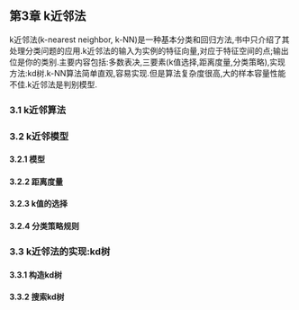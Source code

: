 ## 第3章 k近邻法
k近邻法(k-nearest neighbor, k-NN)是一种基本分类和回归方法,书中只介绍了其处理分类问题的应用.k近邻法的输入为实例的特征向量,对应于特征空间的点;输出位是你的类别.主要内容包括:多数表决,三要素(k值选择,距离度量,分类策略),实现方法:kd树.k-NN算法简单直观,容易实现.但是算法复杂度很高,大的样本容量性能不佳.k近邻法是判别模型.

### 3.1 k近邻算法

### 3.2 k近邻模型

#### 3.2.1 模型

#### 3.2.2 距离度量

#### 3.2.3 k值的选择

#### 3.2.4 分类策略规则

### 3.3 k近邻法的实现:kd树

#### 3.3.1 构造kd树

#### 3.3.2 搜索kd树


